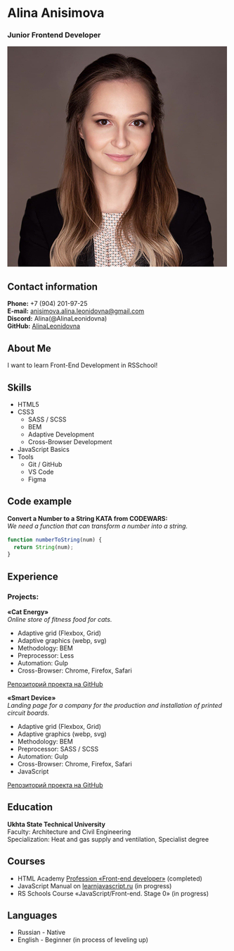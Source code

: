 # Alina Anisimova
### Junior Frontend Developer

![Alina Anisimova](assets/my-photo.jpg)

## Contact information

**Phone:** +7 (904) 201-97-25  
**E-mail:** anisimova.alina.leonidovna@gmail.com  
**Discord:** Alina(@AlinaLeonidovna)  
**GitHub:** [AlinaLeonidovna](https://github.com/AlinaLeonidovna/)

## About Me

I want to learn Front-End Development in RSSchool!

## Skills

- HTML5
- CSS3
  - SASS / SCSS
  - BEM
  - Adaptive Development
  - Cross-Browser Development
- JavaScript Basics
- Tools
  - Git / GitHub
  - VS Code
  - Figma

## Code example

**Convert a Number to a String KATA from CODEWARS:**  
_We need a function that can transform a number into a string._

```javascript
function numberToString(num) {
  return String(num);
}
```

## Experience

### Projects:

**«Cat Energy»**  
_Online store of fitness food for cats._

- Adaptive grid (Flexbox, Grid)
- Adaptive graphics (webp, svg)
- Methodology: BEM
- Preprocessor: Less
- Automation: Gulp
- Cross-Browser: Chrome, Firefox, Safari

[Репозиторий проекта на GitHub](https://github.com/AlinaLeonidovna/1447027-cat-energy-20/)

**«Smart Device»**  
_Landing page for a company for the production and installation of printed circuit boards._

- Adaptive grid (Flexbox, Grid)
- Adaptive graphics (webp, svg)
- Methodology: BEM
- Preprocessor: SASS / SCSS
- Automation: Gulp
- Cross-Browser: Chrome, Firefox, Safari
- JavaScript

[Репозиторий проекта на GitHub](https://github.com/AlinaLeonidovna/smart-device/)

## Education

**Ukhta State Technical University**  
Faculty: Architecture and Civil Engineering  
Specialization: Heat and gas supply and ventilation, Specialist degree

## Courses

- HTML Academy [Profession «Front-end developer»](https://htmlacademy.ru/profile/id1447027/) (completed)
- JavaScript Manual on [learnjavascript.ru](https://learn.javascript.ru/) (in progress)
- RS Schools Course «JavaScript/Front-end. Stage 0» (in progress)

## Languages

- Russian \- Native
- English \- Beginner (in process of leveling up)